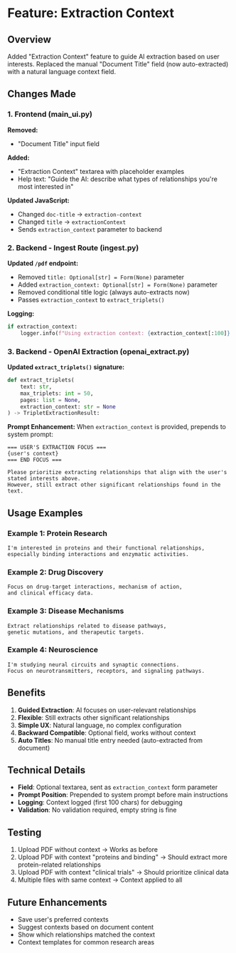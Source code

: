 # Feature: Extraction Context

## Overview
Added "Extraction Context" feature to guide AI extraction based on user interests. Replaced the manual "Document Title" field (now auto-extracted) with a natural language context field.

## Changes Made

### 1. Frontend (main_ui.py)

**Removed:**
- "Document Title" input field

**Added:**
- "Extraction Context" textarea with placeholder examples
- Help text: "Guide the AI: describe what types of relationships you're most interested in"

**Updated JavaScript:**
- Changed `doc-title` → `extraction-context`
- Changed `title` → `extractionContext`
- Sends `extraction_context` parameter to backend

### 2. Backend - Ingest Route (ingest.py)

**Updated `/pdf` endpoint:**
- Removed `title: Optional[str] = Form(None)` parameter
- Added `extraction_context: Optional[str] = Form(None)` parameter
- Removed conditional title logic (always auto-extracts now)
- Passes `extraction_context` to `extract_triplets()`

**Logging:**
```python
if extraction_context:
    logger.info(f"Using extraction context: {extraction_context[:100]}...")
```

### 3. Backend - OpenAI Extraction (openai_extract.py)

**Updated `extract_triplets()` signature:**
```python
def extract_triplets(
    text: str, 
    max_triplets: int = 50, 
    pages: list = None, 
    extraction_context: str = None
) -> TripletExtractionResult:
```

**Prompt Enhancement:**
When `extraction_context` is provided, prepends to system prompt:
```
=== USER'S EXTRACTION FOCUS ===
{user's context}
=== END FOCUS ===

Please prioritize extracting relationships that align with the user's stated interests above. 
However, still extract other significant relationships found in the text.
```

## Usage Examples

### Example 1: Protein Research
```
I'm interested in proteins and their functional relationships, 
especially binding interactions and enzymatic activities.
```

### Example 2: Drug Discovery
```
Focus on drug-target interactions, mechanism of action, 
and clinical efficacy data.
```

### Example 3: Disease Mechanisms
```
Extract relationships related to disease pathways, 
genetic mutations, and therapeutic targets.
```

### Example 4: Neuroscience
```
I'm studying neural circuits and synaptic connections. 
Focus on neurotransmitters, receptors, and signaling pathways.
```

## Benefits

1. **Guided Extraction**: AI focuses on user-relevant relationships
2. **Flexible**: Still extracts other significant relationships
3. **Simple UX**: Natural language, no complex configuration
4. **Backward Compatible**: Optional field, works without context
5. **Auto Titles**: No manual title entry needed (auto-extracted from document)

## Technical Details

- **Field**: Optional textarea, sent as `extraction_context` form parameter
- **Prompt Position**: Prepended to system prompt before main instructions
- **Logging**: Context logged (first 100 chars) for debugging
- **Validation**: No validation required, empty string is fine

## Testing

1. Upload PDF without context → Works as before
2. Upload PDF with context "proteins and binding" → Should extract more protein-related relationships
3. Upload PDF with context "clinical trials" → Should prioritize clinical data
4. Multiple files with same context → Context applied to all

## Future Enhancements

- Save user's preferred contexts
- Suggest contexts based on document content
- Show which relationships matched the context
- Context templates for common research areas




